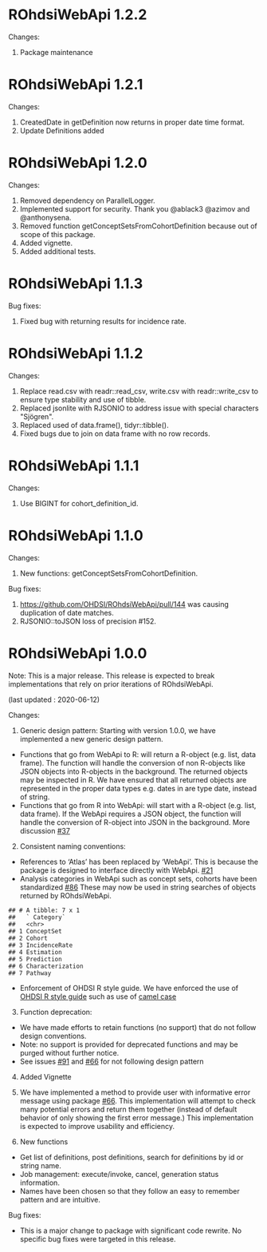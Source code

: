 
ROhdsiWebApi 1.2.2
==================

Changes:

1. Package maintenance

ROhdsiWebApi 1.2.1
==================

Changes:

1. CreatedDate in getDefinition now returns in proper date time format.
2. Update Definitions added


ROhdsiWebApi 1.2.0
==================

Changes:

1. Removed dependency on ParallelLogger.
2. Implemented support for security. Thank you @ablack3 @azimov and @anthonysena.
3. Removed function getConceptSetsFromCohortDefinition because out of scope of this package.
4. Added vignette.
5. Added additional tests.


ROhdsiWebApi 1.1.3
==================

Bug fixes:

1. Fixed bug with returning results for incidence rate.


ROhdsiWebApi 1.1.2
==================

Changes:

1. Replace read.csv with readr::read_csv, write.csv with readr::write_csv to ensure type stability and use of tibble.
2. Replaced jsonlite with RJSONIO to address issue with special characters "Sjögren".
3. Replaced used of data.frame(), tidyr::tibble().
4. Fixed bugs due to join on data frame with no row records.


ROhdsiWebApi 1.1.1
==================

Changes:

1.  Use BIGINT for cohort_definition_id.


ROhdsiWebApi 1.1.0
==================

Changes:

1.  New functions: getConceptSetsFromCohortDefinition.

Bug fixes:

1. https://github.com/OHDSI/ROhdsiWebApi/pull/144 was causing duplication of date matches.
2. RJSONIO::toJSON loss of precision #152.


ROhdsiWebApi 1.0.0
==================

Note: This is a major release. This release is expected to break implementations that rely on prior iterations of ROhdsiWebApi.

(last updated : 2020-06-12)

Changes:

1.  Generic design pattern: Starting with version 1.0.0, we have
    implemented a new generic design pattern.  

<!-- end list -->

  - Functions that go from WebApi to R: will return a R-object
    (e.g. list, data frame). The function will handle the conversion of
    non R-objects like JSON objects into R-objects in the background.
    The returned objects may be inspected in R. We have ensured that all
    returned objects are represented in the proper data types e.g. dates
    in are type date, instead of string.
  - Functions that go from R into WebApi: will start with a R-object
    (e.g. list, data frame). If the WebApi requires a JSON object, the
    function will handle the conversion of R-object into JSON in the
    background. More discussion
    [\#37](https://github.com/OHDSI/ROhdsiWebApi/issues/37)

<!-- end list -->

2.  Consistent naming conventions:

<!-- end list -->

  - References to ‘Atlas’ has been replaced by ‘WebApi’. This is because
    the package is designed to interface directly with WebApi.
    [\#21](https://github.com/OHDSI/ROhdsiWebApi/issues/21)
  - Analysis categories in WebApi such as concept sets, cohorts have
    been standardized
    [\#86](https://github.com/OHDSI/ROhdsiWebApi/issues/86) These may
    now be used in string searches of objects returned by ROhdsiWebApi.

<!-- end list -->

    ## # A tibble: 7 x 1
    ##   ` Category`     
    ##   <chr>           
    ## 1 ConceptSet      
    ## 2 Cohort          
    ## 3 IncidenceRate   
    ## 4 Estimation      
    ## 5 Prediction      
    ## 6 Characterization
    ## 7 Pathway

  - Enforcement of OHDSI R style guide. We have enforced the use of
    [OHDSI R style
    guide](https://ohdsi.github.io/MethodsLibrary/codeStyle.html#ohdsi_code_style_for_r)
    such as use of [camel
    case](https://github.com/OHDSI/ROhdsiWebApi/issues/22)

<!-- end list -->

3.  Function deprecation:

<!-- end list -->

  - We have made efforts to retain functions (no support) that do not
    follow design conventions.
  - Note: no support is provided for deprecated functions and may be
    purged without further notice.
  - See issues [\#91](https://github.com/OHDSI/ROhdsiWebApi/issues/91)
    and [\#66](https://github.com/OHDSI/ROhdsiWebApi/issues/66) for not
    following design pattern

<!-- end list -->

4.  Added Vignette

5.  We have implemented a method to provide user with informative error
    message using package
    [\#66](https://github.com/OHDSI/ROhdsiWebApi/issues/56). This
    implementation will attempt to check many potential errors and
    return them together (instead of default behavior of only showing
    the first error message.) This implementation is expected to improve
    usability and efficiency.

6.  New functions

<!-- end list -->

  - Get list of definitions, post definitions, search for definitions by
    id or string name.
  - Job management: execute/invoke, cancel, generation status
    information.
  - Names have been chosen so that they follow an easy to remember
    pattern and are intuitive.

Bug fixes:

  - This is a major change to package with significant code rewrite. No specific bug fixes were targeted in this release.
